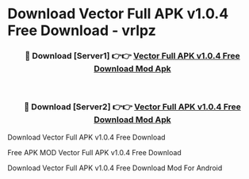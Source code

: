 # Download Vector Full APK v1.0.4 Free Download - vrlpz



<div align="center">
<h3>🔴 Download [Server1] 👉👉 <a href="https://momento.my/?title=Vector_Full_APK_v1.0.4_Free_Download">Vector Full APK v1.0.4 Free Download Mod Apk</a></h3><br>

<h3>🔴 Download [Server2] 👉👉 <a href="https://momento.my/?title=Vector_Full_APK_v1.0.4_Free_Download">Vector Full APK v1.0.4 Free Download Mod Apk</a></h3>
</div>



Download Vector Full APK v1.0.4 Free Download 

Free APK MOD Vector Full APK v1.0.4 Free Download 

Download Vector Full APK v1.0.4 Free Download Mod For Android
